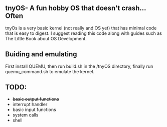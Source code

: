 <h2>tnyOS- A fun hobby OS that doesn't crash... Often </h2>
tnyOs is a very basic kernel (not really and OS yet) that has minimal code that is easy to digest. I suggest reading this code along with guides such as The Little Book about OS Development.

<h2>Buiding and emulating</h2>
First install QUEMU, then run build.sh in the /tnyOS directory, finally run quemu_command.sh to emulate the kernel.
<h2>TODO:</h2>
<ul>
<li><strike>basic output functions</strike></li>
<li>interrupt handler</li>
<li>basic input functions</li>
<li>system calls</li>
<li>shell</li>
</ul>
